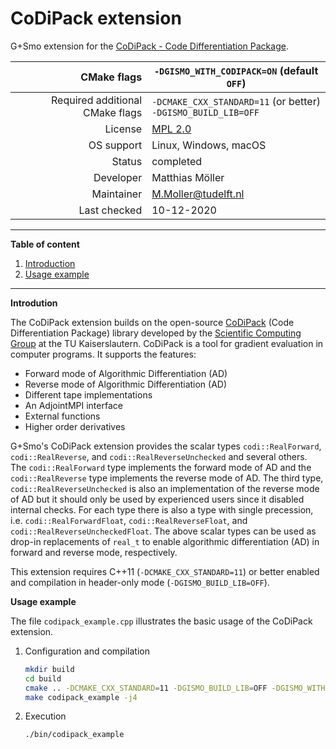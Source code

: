 # CoDiPack extension

G+Smo extension for the [CoDiPack - Code Differentiation Package](https://www.scicomp.uni-kl.de/software/codi/).

|CMake flags|```-DGISMO_WITH_CODIPACK=ON``` (default ```OFF```)|
|--:|---|
|Required additional CMake flags|```-DCMAKE_CXX_STANDARD=11``` (or better)<br>```-DGISMO_BUILD_LIB=OFF```|
|License|[MPL 2.0](https://www.mozilla.org/en-US/MPL/2.0/)|
|OS support|Linux, Windows, macOS|
|Status|completed|
|Developer|Matthias Möller|
|Maintainer|M.Moller@tudelft.nl|
|Last checked|10-12-2020|

***
__Table of content__
1. [Introduction](#introduction)
2. [Usage example](#usage_example)
***

__Introdution__

The CoDiPack extension builds on the open-source
[CoDiPack](https://github.com/SciCompKL/CoDiPack) (Code
Differentiation Package) library developed by the [Scientific
Computing Group](http://www.scicomp.uni-kl.de/) at the TU
Kaiserslautern. CoDiPack is a tool for gradient evaluation in computer
programs. It supports the features:

-  Forward mode of Algorithmic Differentiation (AD)
-  Reverse mode of Algorithmic Differentiation (AD)
-  Different tape implementations
-  An AdjointMPI interface
-  External functions
-  Higher order derivatives

G+Smo's CoDiPack extension provides the scalar types
```codi::RealForward```, ```codi::RealReverse```, and
```codi::RealReverseUnchecked``` and several others. The
```codi::RealForward``` type implements the forward mode of AD and the
```codi::RealReverse``` type implements the reverse mode of AD. The
third type, ```codi::RealReverseUnchecked``` is also an implementation
of the reverse mode of AD but it should only be used by experienced
users since it disabled internal checks. For each type there is also a
type with single precession, i.e. ```codi::RealForwardFloat```,
```codi::RealReverseFloat```, and
```codi::RealReverseUncheckedFloat```. The above scalar types can be
used as drop-in replacements of ```real_t``` to enable algorithmic
differentiation (AD) in forward and reverse mode, respectively.

This extension requires C++11 (```-DCMAKE_CXX_STANDARD=11```) or
better enabled and compilation in header-only mode
(```-DGISMO_BUILD_LIB=OFF```).

__Usage example__

The file ```codipack_example.cpp``` illustrates the basic usage of the CoDiPack extension.

1.  Configuration and compilation
    ```bash
    mkdir build
    cd build
    cmake .. -DCMAKE_CXX_STANDARD=11 -DGISMO_BUILD_LIB=OFF -DGISMO_WITH_CODIPACK=ON
    make codipack_example -j4
    ```
2.  Execution
    ```bash
    ./bin/codipack_example
    ```
